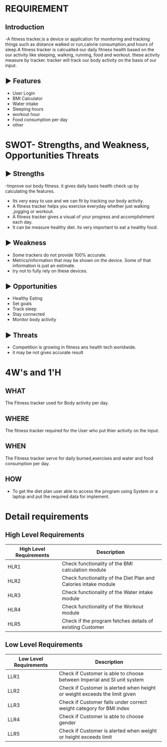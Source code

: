 # REQUIREMENT

## Introduction

-A fitness tracker,is a device or application for monitoring and tracking things such as distance walked or run,calorie consumption,and hours of sleep.A fitness tracker is calcualted our daily fitness health based on the our activity like sleeping, walking, running, food and workout. these activity measure by tracker. tracker will track our body activity on the basis of our input.

## ▶️ Features
- User Login
- BMI Calculator
- Water intake
- Sleeping hours
- workout hour
- Food consumption per day
- other



# SWOT- Strengths, and Weakness, Opportunities Threats

 ## ▶️  Strengths
-Improve our body fitness. it gives daily basis health check up by calculating the features.
- Its very easy to use and we can fit by tracking our body activity.
- A fitness tracker helps you exercise everyday whether just walking ,jogging or workout.
- A fitness tracker gives a visual of your progress and accomplishment each day.
- It can be measure healthy diet. its very important to eat a healthy food.

## ▶️ Weakness
- Some trackers do not provide 100% accurate.
- Metrics/information that may be shown on the device. Some of that information is just an estimate.
- try not to fully rely on these devices.

## ▶️ Opportunities

- Healthy Eating
- Set goals
- Track sleep
- Stay connected
- Monitor body activity



## ▶️ Threats
- Competition is growing in fitness ans health tech worldwide.
- it may be not gives accurate result




# 4W's and 1'H


## WHAT
The Fitness tracker used for Body activity per day.


## WHERE
The fitness tracker required for the User who put thier activity on the input.

## WHEN
The Fitness tracker serve for daily burned,exercises and water and food consumption per day. 

## HOW
- To get the diet plan user able to access the program using System or a laptop and put the required data for implement.


# Detail requirements


## High Level Requirements

| High Level Requirements |	Description |
| ------------------------ | ----------- |
| HLR1 |Check functionality of the BMI calculation module |
| HLR2 |Check functionality of the Diet Plan and Calories intake module  |
| HLR3 |Check functionality of the Water intake module |
| HLR4 | Check functionality of the Workout module|
| HLR5 |Check if the program fetches details of existing Customer|


## Low Level Requirements


| Low Level Requirements |	Description |
| ---------------------- | ------------- |
| LLR1 |Check if Customer is able to choose between Imperial and SI unit system  |
| LLR2 |Check if Customer is alerted when height or weight exceeds the limit given  |
| LLR3 |Check if Customer falls under correct weight category for BMI index   |
| LLR4 |Check if Customer is able to choose gender    |
| LLR5 | Check if Customer is alerted when weight or height exceeds limit  |





